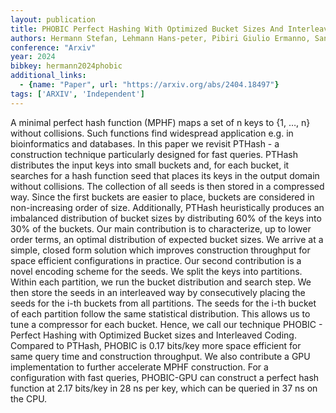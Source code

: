 ```yaml
---
layout: publication
title: PHOBIC Perfect Hashing With Optimized Bucket Sizes And Interleaved Coding
authors: Hermann Stefan, Lehmann Hans-peter, Pibiri Giulio Ermanno, Sanders Peter, Walzer Stefan
conference: "Arxiv"
year: 2024
bibkey: hermann2024phobic
additional_links:
  - {name: "Paper", url: "https://arxiv.org/abs/2404.18497"}
tags: ['ARXIV', 'Independent']
---
```

<p>A minimal perfect hash function (MPHF) maps a set of n keys to {1, …,
n} without collisions. Such functions find widespread application
e.g. in bioinformatics and databases. In this paper we revisit PTHash -
a construction technique particularly designed for fast queries. PTHash
distributes the input keys into small buckets and, for each bucket, it
searches for a hash function seed that places its keys in the output
domain without collisions. The collection of all seeds is then stored in
a compressed way. Since the first buckets are easier to place, buckets
are considered in non-increasing order of size. Additionally, PTHash
heuristically produces an imbalanced distribution of bucket sizes by
distributing 60% of the keys into 30% of the buckets. Our main
contribution is to characterize, up to lower order terms, an optimal
distribution of expected bucket sizes. We arrive at a simple, closed
form solution which improves construction throughput for space efficient
configurations in practice. Our second contribution is a novel encoding
scheme for the seeds. We split the keys into partitions. Within each
partition, we run the bucket distribution and search step. We then store
the seeds in an interleaved way by consecutively placing the seeds for
the i-th buckets from all partitions. The seeds for the i-th bucket of
each partition follow the same statistical distribution. This allows us
to tune a compressor for each bucket. Hence, we call our technique
PHOBIC - Perfect Hashing with Optimized Bucket sizes and Interleaved
Coding. Compared to PTHash, PHOBIC is 0.17 bits/key more space efficient
for same query time and construction throughput. We also contribute a
GPU implementation to further accelerate MPHF construction. For a
configuration with fast queries, PHOBIC-GPU can construct a perfect hash
function at 2.17 bits/key in 28 ns per key, which can be queried in 37
ns on the CPU.</p>
